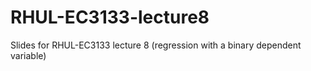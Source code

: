 # RHUL-EC3133-lecture8
Slides for RHUL-EC3133 lecture 8 (regression with a binary dependent variable)
